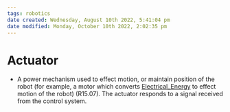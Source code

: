 ```yaml
---
tags: robotics
date created: Wednesday, August 10th 2022, 5:41:04 pm
date modified: Monday, October 10th 2022, 2:02:35 pm
---
```


# Actuator
- A power mechanism used to effect motion, or maintain position of the robot (for example, a motor which converts [Electrical_Energy](Electrical_Energy.md) to effect motion of the robot) (R15.07). The actuator responds to a signal received from the control system.

